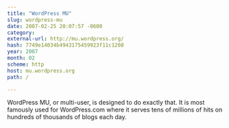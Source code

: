```yaml
---
title: "WordPress MU"
slug: wordpress-mu
date: 2007-02-25 20:07:57 -0600
category: 
external-url: http://mu.wordpress.org/
hash: 7749e14034b4943175459923f11c1208
year: 2007
month: 02
scheme: http
host: mu.wordpress.org
path: /

---
```


WordPress MU, or multi-user, is designed to do exactly that. It is most famously used for WordPress.com where it serves tens of millions of hits on hundreds of thousands of blogs each day.
